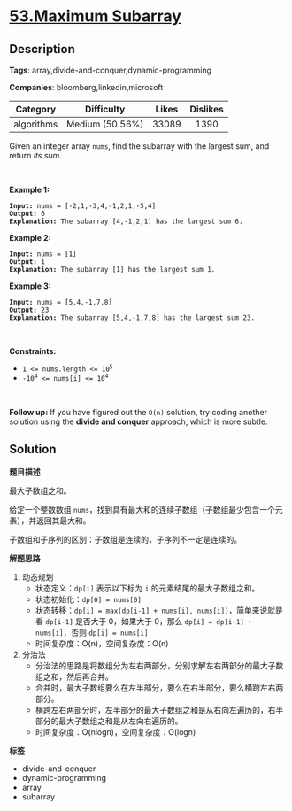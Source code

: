 # [53.Maximum Subarray](https://leetcode.com/problems/maximum-subarray/description/)

## Description

**Tags**: array,divide-and-conquer,dynamic-programming

**Companies**: bloomberg,linkedin,microsoft

|  Category  |   Difficulty    | Likes | Dislikes |
| :--------: | :-------------: | :---: | :------: |
| algorithms | Medium (50.56%) | 33089 |   1390   |

<p>Given an integer array <code>nums</code>, find the <span data-keyword="subarray-nonempty">subarray</span> with the largest sum, and return <em>its sum</em>.</p>
<p>&nbsp;</p>
<p><strong class="example">Example 1:</strong></p>
<pre><code><strong>Input:</strong> nums = [-2,1,-3,4,-1,2,1,-5,4]
<strong>Output:</strong> 6
<strong>Explanation:</strong> The subarray [4,-1,2,1] has the largest sum 6.</code></pre>
<p><strong class="example">Example 2:</strong></p>
<pre><code><strong>Input:</strong> nums = [1]
<strong>Output:</strong> 1
<strong>Explanation:</strong> The subarray [1] has the largest sum 1.</code></pre>
<p><strong class="example">Example 3:</strong></p>
<pre><code><strong>Input:</strong> nums = [5,4,-1,7,8]
<strong>Output:</strong> 23
<strong>Explanation:</strong> The subarray [5,4,-1,7,8] has the largest sum 23.</code></pre>
<p>&nbsp;</p>
<p><strong>Constraints:</strong></p>
<ul>
  <li><code>1 &lt;= nums.length &lt;= 10<sup>5</sup></code></li>
  <li><code>-10<sup>4</sup> &lt;= nums[i] &lt;= 10<sup>4</sup></code></li>
</ul>
<p>&nbsp;</p>
<p><strong>Follow up:</strong> If you have figured out the <code>O(n)</code> solution, try coding another solution using the <strong>divide and conquer</strong> approach, which is more subtle.</p>

## Solution

**题目描述**

最大子数组之和。

给定一个整数数组 `nums`，找到具有最大和的连续子数组（子数组最少包含一个元素），并返回其最大和。

子数组和子序列的区别：子数组是连续的，子序列不一定是连续的。

**解题思路**

1. 动态规划
   - 状态定义：`dp[i]` 表示以下标为 `i` 的元素结尾的最大子数组之和。
   - 状态初始化：`dp[0] = nums[0]`
   - 状态转移：`dp[i] = max(dp[i-1] + nums[i], nums[i])`，简单来说就是看 `dp[i-1]` 是否大于 0，如果大于 0，那么 `dp[i] = dp[i-1] + nums[i]`，否则 `dp[i] = nums[i]`
   - 时间复杂度：O(n)，空间复杂度：O(n)
2. 分治法
   - 分治法的思路是将数组分为左右两部分，分别求解左右两部分的最大子数组之和，然后再合并。
   - 合并时，最大子数组要么在左半部分，要么在右半部分，要么横跨左右两部分。
   - 横跨左右两部分时，左半部分的最大子数组之和是从右向左遍历的，右半部分的最大子数组之和是从左向右遍历的。
   - 时间复杂度：O(nlogn)，空间复杂度：O(logn)

**标签**

- divide-and-conquer
- dynamic-programming
- array
- subarray
